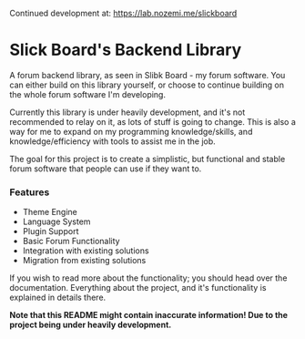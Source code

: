 Continued development at: https://lab.nozemi.me/slickboard

# Slick Board's Backend Library
A forum backend library, as seen in Slibk Board - my forum software.
You can either build on this library yourself,
or choose to continue building on the whole forum software I'm developing.

Currently this library is under heavily development, and it's not recommended
to relay on it, as lots of stuff is going to change. This is also a way for me
to expand on my programming knowledge/skills, and knowledge/efficiency with
tools to assist me in the job.

The goal for this project is to create a simplistic, but functional and stable
forum software that people can use if they want to.

### Features
- Theme Engine
- Language System
- Plugin Support
- Basic Forum Functionality
- Integration with existing solutions
- Migration from existing solutions

If you wish to read more about the functionality; you should head over the documentation.
Everything about the project, and it's functionality is explained in details there.

**Note that this README might contain inaccurate information! Due to the project being under heavily development.**
